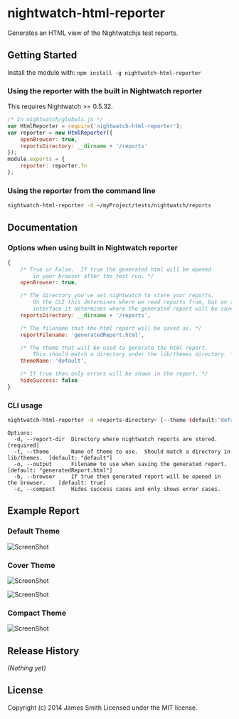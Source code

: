 # nightwatch-html-reporter

Generates an HTML view of the Nightwatchjs test reports.

## Getting Started
Install the module with: `npm install -g nightwatch-html-reporter`

### Using the reporter with the built in Nightwatch reporter
This requires Nightwatch >= 0.5.32.

```javascript
/* In nightwatch/globals.js */
var HtmlReporter = require('nightwatch-html-reporter');
var reporter = new HtmlReporter({
	openBrowser: true,
	reportsDirectory: __dirname + '/reports'
});
module.exports = {
	reporter: reporter.fn
};
```

### Using the reporter from the command line

```bash
nightwatch-html-reporter -d ~/myProject/tests/nightwatch/reports
```

## Documentation

### Options when using built in Nightwatch reporter

```javascript
{
	/* True or False.  If true the generated html will be opened
		in your browser after the test run. */
	openBrowser: true,

	/* The directory you've set nightwatch to store your reports.
		On the CLI this determines where we read reports from, but on this
		interface it determines where the generated report will be saved. */
	reportsDirectory: __dirname + '/reports',

	/* The filename that the html report will be saved as. */
	reportFilename: 'generatedReport.html',

	/* The theme that will be used to generate the html report.
		This should match a directory under the lib/themes directory. */
	themeName: 'default',

	/* If true then only errors will be shown in the report. */
	hideSuccess: false
}
```

### CLI usage

```bash
nightwatch-html-reporter -d <reports-directory> [--theme (default:'default')] [--output (default:generatedReport.html)]
```

```
Options:
  -d, --report-dir  Directory where nightwatch reports are stored.                  [required]
  -t, --theme       Name of theme to use.  Should match a directory in lib/themes.  [default: "default"]
  -o, --output      Filename to use when saving the generated report.               [default: "generatedReport.html"]
  -b, --browser     If true then generated report will be opened in the browser.    [default: true]
  -c, --compact     Hides success cases and only shows error cases.
```

## Example Report

### Default Theme

![ScreenShot](https://raw.githubusercontent.com/jls/nightwatch-html-reporter/screenshots/screenshots/screen1.png)

### Cover Theme

![ScreenShot](https://raw.githubusercontent.com/jls/nightwatch-html-reporter/screenshots/screenshots/cover_success.png)

![ScreenShot](https://raw.githubusercontent.com/jls/nightwatch-html-reporter/screenshots/screenshots/cover_failure.png)

### Compact Theme

![ScreenShot](https://raw.githubusercontent.com/jls/nightwatch-html-reporter/screenshots/screenshots/screen2.png)


## Release History
_(Nothing yet)_

## License
Copyright (c) 2014 James Smith
Licensed under the MIT license.

